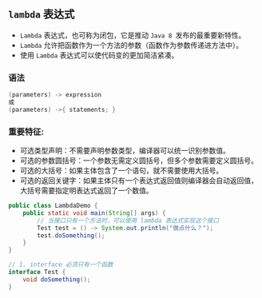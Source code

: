## `lambda` 表达式
* `Lambda` 表达式，也可称为闭包，它是推动 `Java 8 `发布的最重要新特性。
* `Lambda` 允许把函数作为一个方法的参数（函数作为参数传递进方法中）。
* 使用 `Lambda` 表达式可以使代码变的更加简洁紧凑。

### 语法
```java
(parameters) -> expression
或
(parameters) ->{ statements; }
```

### 重要特征:
* 可选类型声明：不需要声明参数类型，编译器可以统一识别参数值。
* 可选的参数圆括号：一个参数无需定义圆括号，但多个参数需要定义圆括号。
* 可选的大括号：如果主体包含了一个语句，就不需要使用大括号。
* 可选的返回关键字：如果主体只有一个表达式返回值则编译器会自动返回值，大括号需要指定明表达式返回了一个数值。

```java
public class LambdaDemo {
    public static void main(String[] args) {
        // 当接口只有一个方法时，可以使用 lambda 表达式实现这个接口
        Test test = () -> System.out.println("做点什么？");
        test.doSomething();
    }
}

// 1. interface 必须只有一个函数
interface Test {
    void doSomething();
}
```